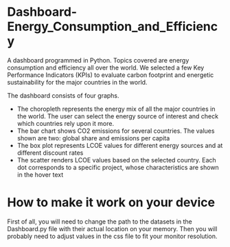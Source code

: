 # Dashboard-Energy_Consumption_and_Efficiency
A dashboard programmed in Python. Topics covered are energy consumption and efficiency all over the world. We selected a few Key Performance Indicators (KPIs) to evaluate carbon footprint and energetic sustainability for the major countries in the world.

The dashboard consists of four graphs. 
- The choropleth represents the energy mix of all the major countries in the world. The user can select the energy source of interest and check which countries rely upon it more.  
- The bar chart shows CO2 emissions for several countries. The values shown are two: global share and emissions per capita
- The box plot represents LCOE values for different energy sources and at different discount rates
- The scatter renders LCOE values based on the selected country. Each dot corresponds to a specific project, whose characteristics are shown in the hover text

# How to make it work on your device
First of all, you will need to change the path to the datasets in the Dashboard.py file with their actual location on your memory. Then you will probably need to adjust values in the css file to fit your monitor resolution. 
